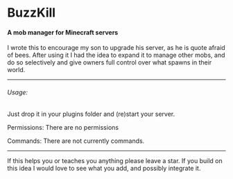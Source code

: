 # BuzzKill
#### A mob manager for Minecraft servers

I wrote this to encourage my son to upgrade his server, as he is quote afraid of bees. After using it I had the idea to expand it to manage other mobs, and do so selectively and give owners full control over what spawns in their world.
___
###### Usage:
Just drop it in your plugins folder and (re)start your server.
 
 Permissions: There are no permissions
 
 Commands: There are not currently commands.

___
If this helps you or teaches you anything please leave a star. If you build on this idea I would love to see what you add, and possibly integrate it. 
